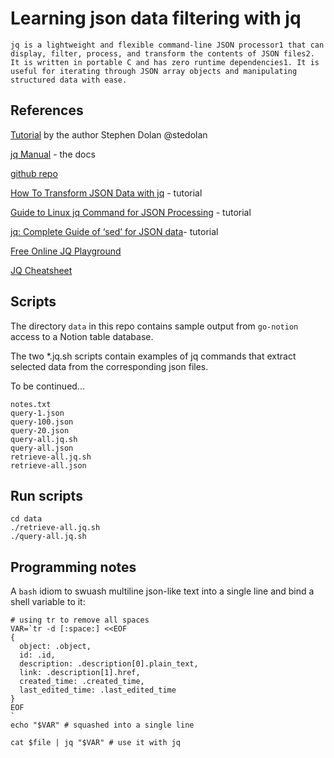 # Learning json data filtering with jq

`jq is a lightweight and flexible command-line JSON processor1 that can display, filter, process, and transform the contents of JSON files2. It is written in portable C and has zero runtime dependencies1. It is useful for iterating through JSON array objects and manipulating structured data with ease.`

## References

[Tutorial](https://stedolan.github.io/jq/tutorial/) by the author Stephen Dolan @stedolan

[jq Manual](https://stedolan.github.io/jq/manual/) - the docs

[github repo](https://github.com/stedolan/jq)

[How To Transform JSON Data with jq](https://www.digitalocean.com/community/tutorials/how-to-transform-json-data-with-jq) - tutorial

[Guide to Linux jq Command for JSON Processing](https://www.baeldung.com/linux/jq-command-json) - tutorial

[jq: Complete Guide of ‘sed’ for JSON data](https://wenijinew.medium.com/jq-complete-guide-of-sed-for-json-data-c360210c2a57)- tutorial

[Free Online JQ Playground](https://www.devtoolsdaily.com/jq_playground/)

[JQ Cheatsheet](https://www.devtoolsdaily.com/cheatsheets/jq/)

## Scripts

The directory `data` in this repo contains sample output from `go-notion` access to a Notion table database.

The two \*.jq.sh scripts contain examples of jq commands that extract selected data from the corresponding json files.

To be continued...

```
notes.txt
query-1.json
query-100.json
query-20.json
query-all.jq.sh
query-all.json
retrieve-all.jq.sh
retrieve-all.json
```

## Run scripts

```
cd data
./retrieve-all.jq.sh
./query-all.jq.sh
```

## Programming notes

A `bash` idiom to swuash multiline json-like text into a single line and bind a shell variable to it:

```
# using tr to remove all spaces
VAR=`tr -d [:space:] <<EOF
{
  object: .object,
  id: .id,
  description: .description[0].plain_text,
  link: .description[1].href,
  created_time: .created_time,
  last_edited_time: .last_edited_time
}
EOF
`
echo "$VAR" # squashed into a single line

cat $file | jq "$VAR" # use it with jq


```
